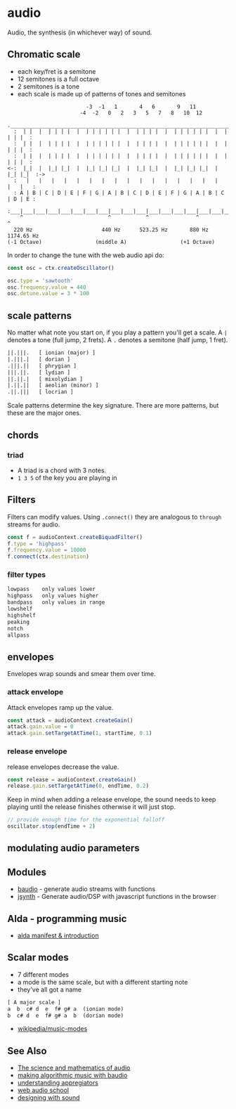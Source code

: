 # audio
Audio, the synthesis (in whichever way) of sound.

## Chromatic scale
- each key/fret is a semitone
- 12 semitones is a full octave
- 2 semitones is a tone
- each scale is made up of patterns of tones and semitones
```
                         -3  -1   1       4   6       9   11
                       -4  -2   0   2   3   5   7   8   10  12
  .___________________________________________________________________________.
  :  | |  |  | | | |  |  | | | | | |  |  | | | |  |  | | | | | |  |  | | | |  :
  :  | |  |  | | | |  |  | | | | | |  |  | | | |  |  | | | | | |  |  | | | |  :
  :  | |  |  | | | |  |  | | | | | |  |  | | | |  |  | | | | | |  |  | | | |  :
<-:  |_|  |  |_| |_|  |  |_| |_| |_|  |  |_| |_|  |  |_| |_| |_|  |  |_| |_|  :->
  :   |   |   |   |   |   |   |   |   |   |   |   |   |   |   |   |   |   |   :
  : A | B | C | D | E | F | G | A | B | C | D | E | F | G | A | B | C | D | E :
  :___|___|___|___|___|___|___|___|___|___|___|___|___|___|___|___|___|___|___:
    ^                           ^           ^               ^           ^
  220 Hz                      440 Hz      523.25 Hz       880 Hz     1174.65 Hz
(-1 Octave)                 (middle A)                 (+1 Octave)
```
In order to change the tune with the web audio api do:
```js
const osc = ctx.createOscillator()

osc.type = 'sawtooth'
osc.frequency.value = 440
osc.detune.value = 3 * 100
```

## scale patterns
No matter what note you start on, if you play a pattern you'll get a scale. A
`|` denotes a tone (full jump, 2 frets). A `.` denotes a semitone (half jump, 1
fret).
```txt
||.|||.   [ ionian (major) ]
|.|||.|   [ dorian ]
.|||.||   [ phrygian ]
|||.||.   [ lydian ]
||.||.|   [ mixolydian ]
|.||.||   [ aeolian (minor) ]
.||.|||   [ locrian ]
```
Scale patterns determine the key signature. There are more patterns, but these
are the major ones.

## chords
### triad
- A triad is a chord with 3 notes.
- `1 3 5` of the key you are playing in

## Filters
Filters can modify values. Using `.connect()` they are analogous to `through`
streams for audio.
```js
const f = audioContext.createBiquadFilter()
f.type = 'highpass'
f.frequency.value = 10000
f.connect(ctx.destination)
```

### filter types
```txt
lowpass    only values lower
highpass   only values higher
bandpass   only values in range
lowshelf
highshelf
peaking
notch
allpass
```

## envelopes
Envelopes wrap sounds and smear them over time.

### attack envelope
Attack envelopes ramp up the value.

```js
const attack = audioContext.createGain()
attack.gain.value = 0
attack.gain.setTargetAtTime(1, startTime, 0.1)
```

### release envelope
release envelopes decrease the value.

```js
const release = audioContext.createGain()
release.gain.setTargetAtTime(0, endTime, 0.2)
```

Keep in mind when adding a release envelope, the sound needs to keep playing
until the release finishes otherwise it will just stop.

```js
// provide enough time for the exponential falloff
oscillator.stop(endTime + 2)
```

## modulating audio parameters

## Modules
- [baudio](https://github.com/substack/baudio) - generate audio streams with functions
- [jsynth](https://github.com/NHQ/jsynth) - Generate audio/DSP with javascript functions in the browser

## Alda - programming music
- [alda manifest & introduction](http://daveyarwood.github.io/alda/2015/09/05/alda-a-manifesto-and-gentle-introduction/)

## Scalar modes
- 7 different modes
- a mode is the same scale, but with a different starting note
- they've all got a name
```txt
[ A major scale ]
a  b  c# d  e  f# g# a  (ionian mode)
b  c# d  e  f# g# a  b  (dorian mode)
```
- [wikipedia/music-modes](https://en.wikipedia.org/wiki/Mode_%28music%29)

## See Also
- [The science and mathematics of audio](https://www.youtube.com/watch?v=i_0DXxNeaQ0)
- [making algorithmic music with baudio](https://www.youtube.com/watch?v=2oz_SwhBixs)
- [understanding appregiators](http://www.residentadvisor.net/feature.aspx?2474&utm_content=buffer82714&utm_medium=social)
- [web audio school](http://mmckegg.github.io/web-audio-school/)
- [designing with sound](https://medium.com/@pablostanley/designing-musical-user-interfaces-4f30b41d7a83)
